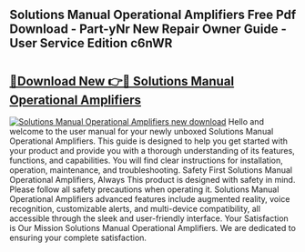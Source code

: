 ## Solutions Manual Operational Amplifiers Free Pdf Download - Part-yNr New Repair Owner Guide - User Service Edition c6nWR

# <h2><a href="http://bc76940.oget.top/?id=Solutions+Manual+Operational+Amplifiers">🔗Download New 👉🔴 Solutions Manual Operational Amplifiers</a></h2>

[![Solutions Manual Operational Amplifiers new download](https://i.imgur.com/5g1atiW.png)](http://bc76940.oget.top/?id=Solutions+Manual+Operational+Amplifiers)
Hello and welcome to the user manual for your newly unboxed Solutions Manual Operational Amplifiers. This guide is designed to help you get started with your product and provide you with a thorough understanding of its features, functions, and capabilities. You will find clear instructions for installation, operation, maintenance, and troubleshooting. Safety First Solutions Manual Operational Amplifiers, Always This product is designed with safety in mind. Please follow all safety precautions when operating it. Solutions Manual Operational Amplifiers advanced features include augmented reality, voice recognition, customizable alerts, and multi-device compatibility, all accessible through the sleek and user-friendly interface. Your Satisfaction is Our Mission Solutions Manual Operational Amplifiers. We are dedicated to ensuring your complete satisfaction.
